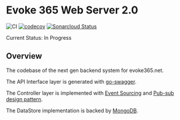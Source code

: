 # Evoke 365 Web Server 2.0

![CI](https://github.com/evoke365/webserver/actions/workflows/go.yml/badge.svg?branch=master)
[![codecov](https://codecov.io/gh/evoke365/webserver/branch/master/graph/badge.svg?token=P63AVPT88Z)](https://codecov.io/gh/evoke365/webserver)
[![Sonarcloud Status](https://sonarcloud.io/api/project_badges/measure?project=evoke365_webserver&metric=alert_status)](https://sonarcloud.io/dashboard?id=evoke365_webserver)

Current Status: In Progress

## Overview

The codebase of the next gen backend system for evoke365.net.

The API Interface layer is generated with [go-swagger](https://github.com/go-swagger/go-swagger).

The Controller layer is implemented with [Event Sourcing](https://www.martinfowler.com/eaaDev/EventSourcing.html) and [Pub-sub design pattern](https://en.wikipedia.org/wiki/Publish%E2%80%93subscribe_pattern).

The DataStore implementation is backed by [MongoDB](https://www.mongodb.com/).

